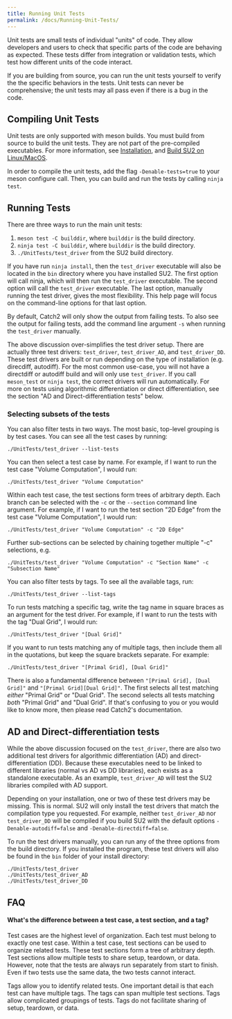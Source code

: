 ```yaml
---
title: Running Unit Tests
permalink: /docs/Running-Unit-Tests/
---
```


Unit tests are small tests of individual "units" of code.  They allow
developers and users to check that specific parts of the code are
behaving as expected.  These tests differ from integration or validation
tests, which test how different units of the code interact.

If you are building from source, you can run the unit tests yourself to
verify the the specific behaviors in the tests. Unit tests can never be
comprehensive; the unit tests may all pass even if there is a bug in the
code.

## Compiling Unit Tests

Unit tests are only supported with meson builds.  You must build from
source to build the unit tests.  They are not part of the pre-compiled
executables. For more information, see [Installation](/docs_v7/Installation.md),
and [Build SU2 on Linux/MacOS](/docs_v7/Build-SU2-Linux-MacOS/).

In order to compile the unit tests, add the flag `-Denable-tests=true`
to your meson configure call. Then, you can build and run the tests by
calling `ninja test`.

## Running Tests 

There are three ways to run the main unit tests:

1. `meson test -C builddir`, where `builddir` is the build directory.
2. `ninja test -C builddir`, where `builddir` is the build directory.
3. `./UnitTests/test_driver` from the SU2 build directory.

If you have run `ninja install`, then the `test_driver` executable will
also be located in the `bin` directory where you have installed SU2. The
first option will call ninja, which will then run the `test_driver`
executable.  The second option will call the `test_driver` executable.
The last option, manually running the test driver, gives the most flexibility. 
This help page will focus on the command-line options for that last option.

By default, Catch2 will only show the output from failing tests.  To also
see the output for failing tests, add the command line argument `-s` when
running the `test_driver` manually.

The above discussion over-simplifies the test driver setup. There
are actually three test drivers:
`test_driver`, `test_driver_AD`, and `test_driver_DD`.  These test drivers
are built or run depending on the type of installation (e.g. direcdiff,
autodiff). For the most common use-case, you will not have a directdiff
or autodiff build and will only use `test_driver`. If you call 
`meson_test` or `ninja test`, the correct
drivers will run automatically.  For more on tests using algorithmic
differentiation or direct differentiation, see the section "AD and
Direct-differentiation tests" below.

### Selecting subsets of the tests

You can also filter tests in two ways. The most basic, top-level
grouping is by test cases. You can see all the test cases by running:
```
./UnitTests/test_driver --list-tests
```
You can then select a test case by name.  For example, if I want to run
the test case "Volume Computation", I would run:
```
./UnitTests/test_driver "Volume Computation"
```
Within each test case, the test sections form trees of arbitrary depth.
Each branch can be selected with the `-c` or the `--section` command line
argument. For example, if I want to run the test section "2D Edge" from
the test case "Volume Computation", I would run:
```
./UnitTests/test_driver "Volume Computation" -c "2D Edge"
```

Further sub-sections can be selected by chaining together multiple "-c"
selections, e.g.
```
./UnitTests/test_driver "Volume Computation" -c "Section Name" -c "Subsection Name"
```

You can also filter tests by tags.  To see all the available tags,
run:

```
./UnitTests/test_driver --list-tags
```

To run tests matching a specific tag, write the tag name in square braces
as an argument for the test driver.  For example, if I want to run the 
tests with the tag "Dual Grid", I would run:

```
./UnitTests/test_driver "[Dual Grid]"
```

If you want to run tests matching any of multiple tags, then include them all
in the quotations, but keep the square brackets separate.  For example:

```
./UnitTests/test_driver "[Primal Grid], [Dual Grid]"
```

There is also a fundamental difference between
`"[Primal Grid], [Dual Grid]"` and `"[Primal Grid][Dual Grid]"`.  The first
selects all test matching *either* "Primal Grid" or "Dual Grid".
The second selects all tests matching *both* "Primal Grid" and "Dual Grid".
If that's confusing to you or you would like to know more, then please read
Catch2's documentation.

## AD and Direct-differentiation tests

While the above discussion focused on the `test_driver`, there are also
two additional test drivers for algorithmic differentiation (AD) and
direct-differentiation (DD). Because these executables need to be linked
to different libraries (normal vs AD vs DD libraries), each exists as a
standalone executable.  As an example, `test_driver_AD` will test the
SU2 libraries compiled with AD support.

Depending on your installation, one or two of these test drivers may be
missing.  This is normal.  SU2 will only install the test drivers that
match the compilation type you requested.  For example, neither
`test_driver_AD` nor `test_driver_DD` will be compiled if
you build SU2 with the default options `-Denable-autodiff=false` and
`-Denable-directdiff=false`.

To run the test drivers manually, you can run any of the three options
from the build directory.  If you installed the program, these test
drivers will also be found in the `bin` folder of your install directory:
```
./UnitTests/test_driver
./UnitTests/test_driver_AD
./UnitTests/test_driver_DD
```

## FAQ

#### What's the difference between a test case, a test section, and a tag?

Test cases are the highest level of organization.  Each test must belong
to exactly one test case.  Within a test case, test sections can be used
to organize related tests.  These test sections form a tree of arbitrary
depth.  Test sections allow multiple tests to share setup, teardown, or
data.  However, note that the tests are always run separately from start
to finish.  Even if two tests use the same data, the two tests cannot
interact.

Tags allow you to identify related tests.  One important detail is that each
test can have multiple tags. The tags can span multiple test sections.  Tags
allow complicated groupings of tests. Tags do not facilitate sharing of
setup, teardown, or data.
